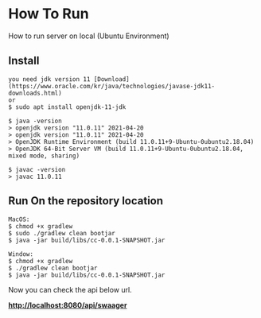 # How To Run
How to run server on local (Ubuntu Environment)

## Install
```
you need jdk version 11 [Download](https://www.oracle.com/kr/java/technologies/javase-jdk11-downloads.html)
or
$ sudo apt install openjdk-11-jdk
```
```
$ java -version
> openjdk version "11.0.11" 2021-04-20
> openjdk version "11.0.11" 2021-04-20
> OpenJDK Runtime Environment (build 11.0.11+9-Ubuntu-0ubuntu2.18.04)
> OpenJDK 64-Bit Server VM (build 11.0.11+9-Ubuntu-0ubuntu2.18.04, mixed mode, sharing)

$ javac -version
> javac 11.0.11
```
## Run On the repository location
```
MacOS:
$ chmod +x gradlew
$ sudo ./gradlew clean bootjar
$ java -jar build/libs/cc-0.0.1-SNAPSHOT.jar

Window:
$ chmod +x gradlew
$ ./gradlew clean bootjar
$ java -jar build/libs/cc-0.0.1-SNAPSHOT.jar
```
Now you can check the api below url.

**[http://localhost:8080/api/swaager](localhost:8080/api/swaager)**
